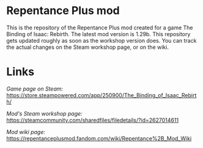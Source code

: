 # Repentance Plus mod
This is the repository of the Repentance Plus mod created for a game The Binding of Isaac: Rebirth. The latest mod version is 1.29b.
This repository gets updated roughly as soon as the workshop version does. You can track the actual changes on the Steam workshop page, or on the wiki.

# Links
*Game page on Steam:* https://store.steampowered.com/app/250900/The_Binding_of_Isaac_Rebirth/

*Mod's Steam workshop page:* https://steamcommunity.com/sharedfiles/filedetails/?id=2627014611

*Mod wiki page:* https://repentanceplusmod.fandom.com/wiki/Repentance%2B_Mod_Wiki

